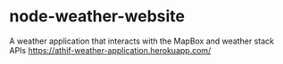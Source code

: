 # node-weather-website
A weather application that interacts with the MapBox and weather stack APIs
https://athif-weather-application.herokuapp.com/
